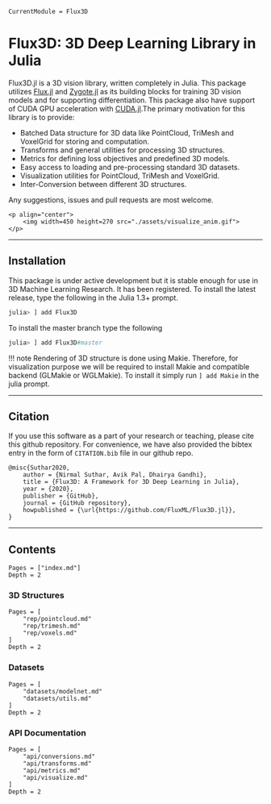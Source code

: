 ```@meta
CurrentModule = Flux3D
```

# Flux3D: 3D Deep Learning Library in Julia

Flux3D.jl is a 3D vision library, written completely in Julia. This package utilizes [Flux.jl](https://github.com/FluxML/Flux.jl) and [Zygote.jl](https://github.com/FluxML/Zygote.jl) as its building blocks for training 3D vision models and for supporting differentiation. This package also have support of CUDA GPU acceleration with [CUDA.jl](https://github.com/JuliaGPU/CUDA.jl).The primary motivation for this library is to provide:

* Batched Data structure for 3D data like PointCloud, TriMesh and VoxelGrid for storing and computation.
* Transforms and general utilities for processing 3D structures.
* Metrics for defining loss objectives and predefined 3D models.
* Easy access to loading and pre-processing standard 3D datasets.
* Visualization utilities for PointCloud, TriMesh and VoxelGrid.
* Inter-Conversion between different 3D structures.

Any suggestions, issues and pull requests are most welcome.

```@raw html
<p align="center">
    <img width=450 height=270 src="./assets/visualize_anim.gif">
</p>
```

---

## Installation

This package is under active development but it is stable enough for use in 3D Machine Learning Research. It has been registered. To install the latest release, type the following in the Julia 1.3+ prompt.

```julia
julia> ] add Flux3D
```

To install the master branch type the following

```julia
julia> ] add Flux3D#master
```

!!! note
    Rendering of 3D structure is done using Makie. Therefore, for visualization purpose we will be required to install Makie and compatible backend (GLMakie or WGLMakie). To install it simply run `] add Makie` in the julia prompt.

---

## Citation

If you use this software as a part of your research or teaching, please cite this github repository. For convenience, we have also provided the bibtex entry in the form of `CITATION.bib` file in our github repo.

```
@misc{Suthar2020,
    author = {Nirmal Suthar, Avik Pal, Dhairya Gandhi},
    title = {Flux3D: A Framework for 3D Deep Learning in Julia},
    year = {2020},
    publisher = {GitHub},
    journal = {GitHub repository},
    howpublished = {\url{https://github.com/FluxML/Flux3D.jl}},
}
```

---

## Contents

```@contents
Pages = ["index.md"]
Depth = 2
```

### 3D Structures

```@contents
Pages = [
    "rep/pointcloud.md"
    "rep/trimesh.md"
    "rep/voxels.md"
]
Depth = 2
```

### Datasets

```@contents
Pages = [
    "datasets/modelnet.md"
    "datasets/utils.md"
]
Depth = 2
```

### API Documentation

```@contents
Pages = [
    "api/conversions.md"
    "api/transforms.md"
    "api/metrics.md"
    "api/visualize.md"
]
Depth = 2
```
